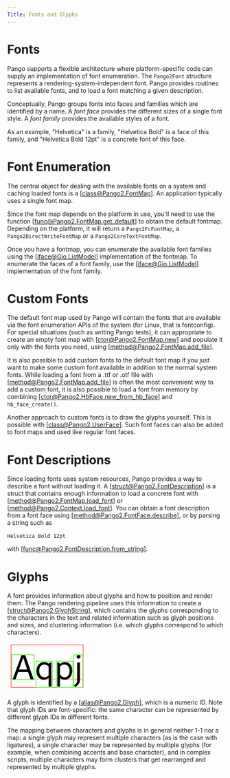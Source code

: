 ```yaml
---
Title: Fonts and Glyphs
---
```


# Fonts

Pango supports a flexible architecture where platform-specific code can supply
an implementation of font enumeration. The `Pango2Font` structure represents a
rendering-system-independent font. Pango provides routines to list available
fonts, and to load a font matching a given description.

Conceptually, Pango groups fonts into faces and families which are identified
by a name. A *font face* provides the different sizes of a single font style.
A *font family* provides the available styles of a font.

As an example, "Helvetica" is a family, "Helvetica Bold" is a face of this
family, and "Helvetica Bold 12pt" is a concrete font of this face.

# Font Enumeration

The central object for dealing with the available fonts on a system and caching
loaded fonts is a [class@Pango2.FontMap]. An application typically uses a single
font map.

Since the font map depends on the platform in use, you'll need to use the function
[func@Pango2.FontMap.get_default] to obtain the default fontmap. Depending on the
platform, it will return a `Pango2FcFontMap`, a `Pango2DirectWriteFontMap`
or a `Pango2CoreTextFontMap`.

Once you have a fontmap, you can enumerate the available font families using
the [iface@Gio.ListModel] implementation of the fontmap. To enumerate the faces
of a font family, use the [iface@Gio.ListModel] implementation of the font family.

# Custom Fonts

The default font map used by Pango will contain the fonts that are available
via the font enumeration APIs of the system (for Linux, that is fontconfig).
For special situations (such as writing Pango tests), it can appropriate
to create an empty font map with [ctor@Pango2.FontMap.new] and populate it
only with the fonts you need, using [method@Pango2.FontMap.add_file].

It is also possible to add custom fonts to the default font map if you
just want to make some custom font available in addition to the normal
system fonts. While loading a font from a .ttf or .otf file with
[method@Pango2.FontMap.add_file] is often the most convenient way to add
a custom font, it is also possible to load a font from memory by combining
[ctor@Pango2.HbFace.new_from_hb_face] and `hb_face_create()`.

Another approach to custom fonts is to draw the glyphs yourself. This
is possible with [class@Pango2.UserFace]. Such font faces can also be
added to font maps and used like regular font faces.

# Font Descriptions

Since loading fonts uses system resources, Pango provides a way to describe
a font without loading it. A [struct@Pango2.FontDescription] is a struct that
contains enough information to load a concrete font with
[method@Pango2.FontMap.load_font] or [method@Pango2.Context.load_font]. You can
obtain a font description from a font face using [method@Pango2.FontFace.describe],
or by parsing a string such as

    Helvetica Bold 12pt

with [func@Pango2.FontDescription.from_string].

# Glyphs

A font provides information about glyphs and how to position and render them.
The Pango rendering pipeline uses this information to create a
[struct@Pango2.GlyphString], which contains the glyphs corresponding to the
characters in the text and related information such as glyph positions and sizes,
and clustering information (i.e. which glyphs correspond to which characters).

![A glyph string](rects3.png)

A glyph is identified by a [alias@Pango2.Glyph], which is a numeric ID. Note that
glyph IDs are font-specific: the same character can be represented by different
glyph IDs in different fonts.

The mapping between characters and glyphs is in general neither 1-1 nor a map:
a single glyph may represent multiple characters (as is the case with ligatures),
a single character may be represented by multiple glyphs (for example, when
combining accents and base character), and in complex scripts, multiple characters
may form clusters that get rearranged and represented by multiple glyphs.
